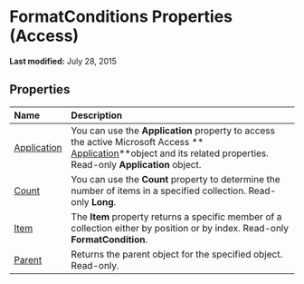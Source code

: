 
# FormatConditions Properties (Access)

 **Last modified:** July 28, 2015


## Properties



|**Name**|**Description**|
|:-----|:-----|
| [Application](2c02da47-d005-ef0e-650c-106257342ed0.md)|You can use the  **Application** property to access the active Microsoft Access ** [Application](aefb0713-97e6-e2c7-e530-8fd2e1316a55.md)**object and its related properties. Read-only  **Application** object.|
| [Count](3a8473d0-ff81-eaec-0567-c34d45f49a05.md)|You can use the  **Count** property to determine the number of items in a specified collection. Read-only **Long**.|
| [Item](8de3c1bf-86d6-be3f-e4b0-bc4140eee1d3.md)|The  **Item** property returns a specific member of a collection either by position or by index. Read-only **FormatCondition**.|
| [Parent](9f083386-d4fb-97e4-c733-75ff416a1012.md)|Returns the parent object for the specified object. Read-only.|
